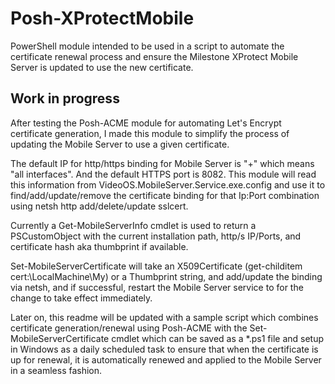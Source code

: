 # Posh-XProtectMobile
PowerShell module intended to be used in a script to automate the certificate renewal process and ensure the Milestone XProtect Mobile Server is updated to use the new certificate.

## Work in progress

After testing the Posh-ACME module for automating Let's Encrypt certificate generation, I made this module to simplify the process of updating the Mobile Server to use a given certificate.

The default IP for http/https binding for Mobile Server is "+" which means "all interfaces". And the default HTTPS port is 8082. This module will read this information from VideoOS.MobileServer.Service.exe.config and use it to find/add/update/remove the certificate binding for that Ip:Port combination using netsh http add/delete/update sslcert.

Currently a Get-MobileServerInfo cmdlet is used to return a PSCustomObject with the current installation path, http/s IP/Ports, and certificate hash aka thumbprint if available.

Set-MobileServerCertificate will take an X509Certificate (get-childitem cert:\LocalMachine\My) or a Thumbprint string, and add/update the binding via netsh, and if successful, restart the Mobile Server service to for the change to take effect immediately.

Later on, this readme will be updated with a sample script which combines certificate generation/renewal using Posh-ACME with the Set-MobileServerCertificate cmdlet which can be saved as a *.ps1 file and setup in Windows as a daily scheduled task to ensure that when the certificate is up for renewal, it is automatically renewed and applied to the Mobile Server in a seamless fashion.
